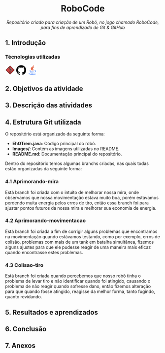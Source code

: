 <h1 align="center"> RoboCode</h1> 
<p align="center"><i>Repositório criado para criação de um Robô, no jogo chamado RoboCode, para fins de aprendizado de Git & GitHub</i></p>

## 1. Introdução


### Técnologias utilizadas
<p display="inline-block">
<img width="32" src="/Images/git.png" alt="GitLogo.png">
<img width="32" src="/Images/github(1).png" alt="GitHubLogo.png">
<img width="32" src="/Images/java.png" alt="JavaLogo.png">
</p>

## 2. Objetivos da atividade




## 3. Descrição das atividades




## 4. Estrutura Git utilizada

O repositório está organizado da seguinte forma:

- **EhOTrem.java**: Código principal do robô. 
- **Images/**: Contém as imagens utilizadas no README.
- **README.md**: Documentação principal do repositório.

Dentro do repositório temos algumas branchs criadas, nas quais todas estão organizadas da seguinte forma:

### 4.1 Aprimorando-mira

Está branch foi criada com o intuíto de melhorar nossa mira, onde observamos que nossa movimentação estava 
muito boa, porém estávamos perdendo muita energia pelos erros de tiro, então essa branch foi para ajustar pontos futuros da
nossa mira e melhorar sua economia de energia.

### 4.2 Aprimorando-movimentacao

Está branch foi criada a fim de corrigir alguns problemas que encontramos na movimentação quando estávamos testando,
como por exemplo, erros de colisão, problemas com mais de um tank em batalha simultânea, fizemos alguns ajustes para que ele pudesse
reagir de uma maneira mais eficaz quando encontrasse estes problemas.

### 4.3 Colisao-tiro

Está branch foi criada quando percebemos que nosso robô tinha o problema de levar tiro e não identificar quando foi
atingido, causando o problema de não reagir quando sofresse dano, então fizemos alteração para que quando fosse atingido, reagisse da
melhor forma, tanto fugindo, quanto revidando.

## 5. Resultados e aprendizados




## 6. Conclusão




## 7. Anexos
